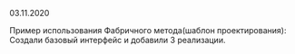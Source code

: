 03.11.2020

Пример использования Фабричного метода(шаблон проектирования):
Создали базовый интерфейс и добавили 3 реализации.